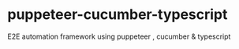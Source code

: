 # puppeteer-cucumber-typescript
E2E automation framework using puppeteer , cucumber &amp; typescript
